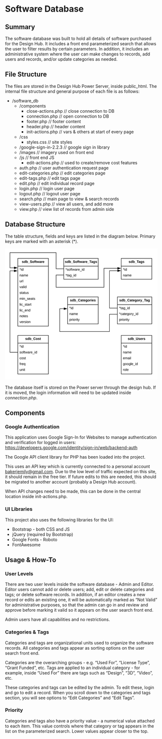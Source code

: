 # Software Database
 
## Summary
The software database was built to hold all details of software purchased for the Design Hub. It includes a front end parameterized search that allows the user to filter results by certain parameters. In addition, it includes an administrative system where the user can make changes to records, add users and records, and/or update categories as needed.

## File Structure
The files are stored in the Design Hub Power Server, inside public_html. The internal file structure and general purpose of each file is as follows:

- /software_db
	- /components
		- close-actions.php			// close connection to DB
		- connection.php			    // open connection to DB
		- footer.php				    // footer content
		- header.php				    // header content
		- init-actions.php			// vars & others at start of every page
	- /css
		- styles.css				    // site styles
	- /google-sign-in-2.2.3				// google sign in library
	- /images					// imagery used on front end
	- /js						// front end JS
		- edit-actions.php			// used to create/remove cost features
	- auth.php					// user authentication request page
	- edit-categories.php				// edit categories page
	- edit-tags.php					// edit tags page
	- edit.php					// edit individual record page
	- login.php					// login user page
	- logout.php					// logout user page
	- search.php					// main page to view & search records
	- view-users.php				// view all users, and add more
	- view.php					// view list of records from admin side

## Database Structure
The table structure, fields and keys are listed in the diagram below. Primary keys are marked with an asterisk (*).

<img src="images/db_erd.png" alt="database entity-relationship diagram" />

The database itself is stored on the Power server through the design hub. If it is moved, the login information will need to be updated inside *connection.php*.

## Components
### Google Authentication
This application uses Google Sign-In for Websites to manage authentication and verification for logged in users:
https://developers.google.com/identity/sign-in/web/backend-auth

The Google API client library for PHP has been loaded into the project.

This uses an API key which is currently connected to a personal account bakerjemily@gmail.com. Due to the low level of traffic expected on this site, it should remain in the free tier. If future edits to this are needed, this should be migrated to another account (probably a Design Hub account).

When API changes need to be made, this can be done in the central location inside init-actions.php.

### UI Libraries
This project also uses the following libraries for the UI:

- Bootstrap - both CSS and JS
- jQuery (required by Bootstrap)
- Google Fonts - Roboto
- FontAwesome

## Usage & How-To
### User Levels
There are two user levels inside the software database - Admin and Editor. Editor users cannot add or delete users; add, edit or delete categories and tags; or delete software records. In addition, if an editor creates a new record or edits an existing one, it will be automatically marked as “Not Valid” for administrative purposes, so that the admin can go in and review and approve before marking it valid so it appears on the user search front end.

Admin users have all capabilities and no restrictions.

### Categories & Tags
Categories and tags are organizational units used to organize the software records. All categories and tags appear as sorting options on the user search front end.

Categories are the overarching groups - e.g. “Used For”, “License Type”, “Grant Funded”, etc. Tags are applied to an individual category - for example, inside “Used For” there are tags such as “Design”, “3D”, “Video”, etc.

These categories and tags can be edited by the admin. To edit these, login and go to edit a record. When you scroll down to the categories and tags section, you will see options to “Edit Categories” and “Edit Tags”.

### Priority
Categories and tags also have a priority value - a numerical value attached to each item. This value controls where that category or tag appears in the list on the parameterized search. Lower values appear closer to the top.
